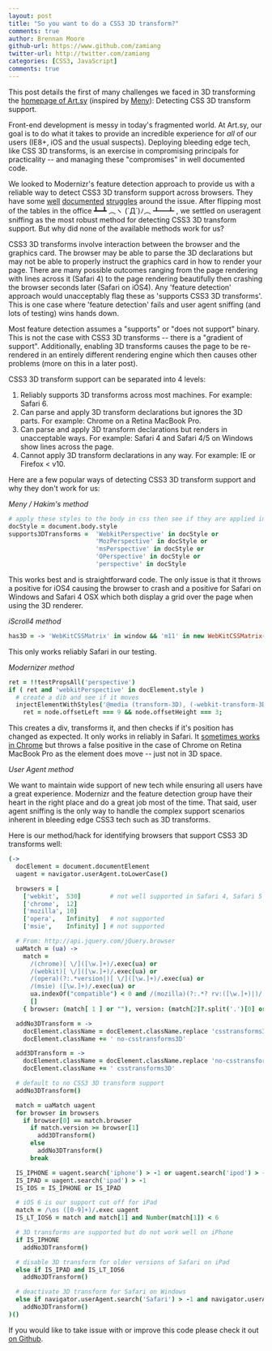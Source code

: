 ```yaml
---
layout: post
title: "So you want to do a CSS3 3D transform?"
comments: true
author: Brennan Moore
github-url: https://www.github.com/zamiang
twitter-url: http://twitter.com/zamiang
categories: [CSS3, JavaScript]
comments: true
---
```


This post details the first of many challenges we faced in 3D
transforming the [homepage of Art.sy](http://art.sy) (inspired by
[Meny](https://github.com/hakimel/meny)): Detecting CSS 3D transform
support.

Front-end development is messy in today's fragmented world. At Art.sy,
our goal is to do what it takes to provide an incredible experience
for *all* of our users (IE8+, iOS and the usual suspects). Deploying
bleeding edge tech, like CSS 3D transforms, is an exercise in
compromising principals for practicality -- and managing these
"compromises" in well documented code.

We looked to Modernizr's feature detection approach to provide us with
a reliable way to detect CSS3 3D transform support across browsers. They have some
[well](https://github.com/Modernizr/Modernizr/issues/590)
[documented](https://github.com/Modernizr/Modernizr/issues/465)
[struggles](https://github.com/Modernizr/Modernizr/issues/240) around
the issue. After flipping most of the tables in the office ┻━┻ ︵ヽ
(`Д´)ﾉ︵﻿ ┻━┻ , we settled on useragent sniffing as the most robust
method for detecting CSS3 3D transform support. But why did none
of the available methods work for us?

CSS3 3D transforms involve interaction between the browser and the
graphics card. The browser may be able to parse the 3D declarations
but may not be able to properly instruct the graphics card in how to
render your page. There are many possible outcomes ranging from the
page rendering with lines across it (Safari 4) to the page rendering
beautifully then crashing the browser seconds later (Safari on
iOS4). Any 'feature detection' approach would unacceptably flag these
as 'supports CSS3 3D transforms'. This is one case where 'feature
detection' fails and user agent sniffing (and lots of testing) wins
hands down.

Most feature detection assumes a "supports" or "does not support"
binary. This is not the case with CSS3 3D transforms -- there is a
"gradient of support". Additionally, enabling 3D transforms causes the
page to be re-rendered in an entirely different rendering engine which
then causes other problems (more on this in a later post).

CSS3 3D transform support can be separated into 4 levels:

1. Reliably supports 3D transforms across most machines. For example:
Safari 6.
2. Can parse and apply 3D transform declarations but ignores the 3D
parts. For example: Chrome on a Retina MacBook Pro.
3. Can parse and apply 3D transform declarations but renders in
unacceptable ways. For example: Safari 4 and Safari 4/5 on Windows
show lines across the page.
4. Cannot apply 3D transform declarations in any way. For example:
IE or Firefox < v10.

Here are a few popular ways of detecting CSS3 3D transform support and why
they don't work for us:

*Meny / Hakim's method*

```coffeescript
# apply these styles to the body in css then see if they are applied in JS
docStyle = document.body.style
supports3DTransforms =  'WebkitPerspective' in docStyle or
                        'MozPerspective' in docStyle or
                        'msPerspective' in docStyle or
                        'OPerspective' in docStyle or
                        'perspective' in docStyle
```
This works best and is straightforward code. The only
issue is that it throws a positive for iOS4 causing the browser to
crash and a positive for Safari on Windows and Safari 4 OSX which both
display a grid over the page when using the 3D renderer.

*iScroll4 method*

```coffeescript
has3D = -> 'WebKitCSSMatrix' in window && 'm11' in new WebKitCSSMatrix()
```
This only works reliably Safari in our testing.

*Modernizer method*

```coffeescript
ret = !!testPropsAll('perspective')
if ( ret and 'webkitPerspective' in docElement.style )
  # create a dib and see if it moves
  injectElementWithStyles('@media (transform-3D), (-webkit-transform-3D){#modernizr{left:9px;position:absolute;height:3px;}}', (node, rule) ->
    ret = node.offsetLeft === 9 && node.offsetHeight === 3;
```

This creates a div, transforms it, and then checks if it's position
has changed as expected. It only works in reliably in Safari. 
It [sometimes works in Chrome](https://github.com/Modernizr/Modernizr/issues/590)
but throws a false positive in the case of Chrome on Retina MacBook
Pro as the element does move -- just not in 3D space.

*User Agent method*

We want to maintain wide support of new tech while ensuring all users
have a great experience. Modernizr and the feature detection group
have their heart in the right place and do a great job most of the
time. That said, user agent sniffing is the only way to handle the
complex support scenarios inherent in bleeding edge CSS3 tech such as
3D transforms.

Here is our method/hack for identifying browsers that support CSS3 3D
transforms well:

```coffeescript
(->
  docElement = document.documentElement
  uagent = navigator.userAgent.toLowerCase()

  browsers = [
    ['webkit',  530]        # not well supported in Safari 4, Safari 5 webkit version is 530.17
    ['chrome',  12]
    ['mozilla', 10]
    ['opera',   Infinity]   # not supported
    ['msie',    Infinity] ] # not supported

  # From: http://api.jquery.com/jQuery.browser
  uaMatch = (ua) ->
    match =
      /(chrome)[ \/]([\w.]+)/.exec(ua) or
      /(webkit)[ \/]([\w.]+)/.exec(ua) or
      /(opera)(?:.*version|)[ \/]([\w.]+)/.exec(ua) or 
      /(msie) ([\w.]+)/.exec(ua) or
      ua.indexOf("compatible") < 0 and /(mozilla)(?:.*? rv:([\w.]+)|)/.exec( ua ) or
      []
    { browser: (match[ 1 ] or ""), version: (match[2]?.split('.')[0] or 0) }

  addNo3DTransform = ->
    docElement.className = docElement.className.replace 'csstransforms3D', ''
    docElement.className += ' no-csstransforms3D'

  add3DTransform = ->
    docElement.className = docElement.className.replace 'no-csstransforms3D', ''
    docElement.className += ' csstransforms3D'

  # default to no CSS3 3D transform support
  addNo3DTransform()

  match = uaMatch uagent
  for browser in browsers
    if browser[0] == match.browser
      if match.version >= browser[1]
        add3DTransform()
      else
        addNo3DTransform()
      break

  IS_IPHONE = uagent.search('iphone') > -1 or uagent.search('ipod') > -1
  IS_IPAD = uagent.search('ipad') > -1
  IS_IOS = IS_IPHONE or IS_IPAD

  # iOS 6 is our support cut off for iPad
  match = /\os ([0-9]+)/.exec uagent
  IS_LT_IOS6 = match and match[1] and Number(match[1]) < 6

  # 3D transforms are supported but do not work well on iPhone
  if IS_IPHONE
    addNo3DTransform()

  # disable 3D transform for older versions of Safari on iPad
  else if IS_IPAD and IS_LT_IOS6
    addNo3DTransform()

  # deactivate 3D transform for Safari on Windows
  else if navigator.userAgent.search('Safari') > -1 and navigator.userAgent.search('Windows') > -1
    addNo3DTransform()
)()
```

If you would like to take issue with or improve this code please check
it out [on Github](https://github.com/zamiang/detect-css3-3D-transform).

